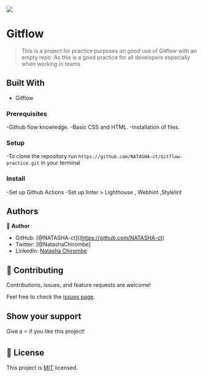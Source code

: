 ![](https://img.shields.io/badge/Microverse-blueviolet)

# Gitflow

> This is a project for practice purposes on good use of Gitflow with an empty repo. As this is a good practice for all developers especially when working in teams


## Built With

- Gitflow

### Prerequisites
-Github flow knowledge.
-Basic CSS and HTML.
-Installation of files.

### Setup
-To clone the repository run `https://github.com/NATASHA-ct/Gitflow-practice.git` in your terminal

### Install
-Set up Github Actions
-Set up linter > Lighthouse , Webhint ,Stylelint


## Authors

👤 **Author**

- GitHub: [@NATASHA-ct]((https://github.com/NATASHA-ct)
- Twitter: [@NatashaChirombe]
- LinkedIn: [Natasha Chirombe](linkedin.com/in/natasha-chirombe-1531aa17b)

## 🤝 Contributing

Contributions, issues, and feature requests are welcome!

Feel free to check the [issues page](../../issues/).

## Show your support

Give a ⭐️ if you like this project!

## 📝 License

This project is [MIT](./MIT.md) licensed.

